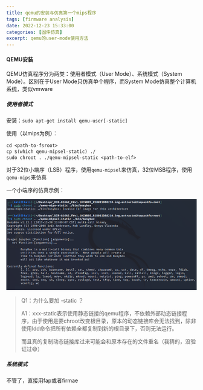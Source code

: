 ```yaml
---
title: qemu的安装与仿真第一个mips程序
tags: [firmware analysis]
date: 2022-12-23 15:33:00
categories: [固件仿真]
excerpt: qemu的user-mode使用方法
---
```


#### QEMU安装

QEMU仿真程序分为两类：使用者模式（User Mode）、系统模式（System Mode）。区别在于User Mode只仿真单个程序，而System Mode仿真整个计算机系统，类似vmware

##### 使用者模式

安装：`sudo apt-get install qemu-user[-static]`

使用（以mips为例）：


```shell
cd <path-to-fsroot>
cp $(which qemu-mipsel-static) ./
sudo chroot . ./qemu-mipsel-static <path-to-elf>
```

对于32位小端序（LSB）程序，使用`qemu-mipsel`来仿真，32位MSB程序，使用`qemu-mips`来仿真

一个小端序的仿真示例：

![](/img/固件仿真/qemu/1.jpg)

> Q1：为什么要加 -static ？
>
> A1：xxx-static表示使用静态链接的qemu程序，不依赖外部动态链接程序，由于使用是要chroot改变根目录，原本的动态链接库会无法找到，除非使用ldd命令把所有依赖全都复制到新的根目录下，否则无法运行。
>
> 而且真的复制动态链接库过来可能会和原本存在的文件重名（我猜的，没验证过😅）

##### 系统模式

不管了，直接用fap或者firmae